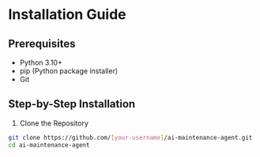 # Installation Guide

## Prerequisites
- Python 3.10+
- pip (Python package installer)
- Git

## Step-by-Step Installation

1. Clone the Repository
```bash
git clone https://github.com/[your-username]/ai-maintenance-agent.git
cd ai-maintenance-agent